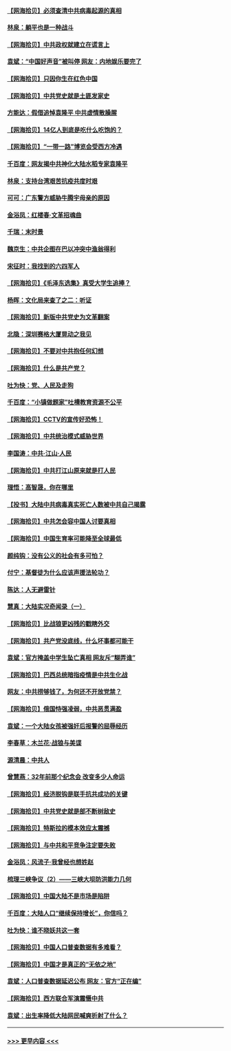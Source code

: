 #### [【网海拾贝】必须查清中共病毒起源的真相](../pages/nsc993/n12984276.md?t=05292201) 
#### [林泉：躺平也是一种战斗](../pages/nsc993/n12984194.md?t=05292201) 
#### [【网海拾贝】中共政权就建立在谎言上](../pages/nsc993/n12981880.md?t=05292201) 
#### [袁斌：“中国好声音”被叫停 网友：内地娱乐要完了](../pages/nsc993/n12981826.md?t=05292201) 
#### [【网海拾贝】只因你生在红色中国](../pages/nsc993/n12979096.md?t=05292201) 
#### [【网海拾贝】中共党史就是土匪发家史](../pages/nsc993/n12976478.md?t=05292201) 
#### [方能达：假借追悼袁隆平 中共虚情散臊腥](../pages/nsc993/n12976396.md?t=05292201) 
#### [【网海拾贝】14亿人到底是吃什么吃饱的？](../pages/nsc993/n12974125.md?t=05292201) 
#### [【网海拾贝】“一带一路”博览会受西方冷遇](../pages/nsc993/n12971787.md?t=05292201) 
#### [千百度：网友揭中共神化大陆水稻专家袁隆平](../pages/nsc993/n12971733.md?t=05292201) 
#### [林泉：支持台湾艰苦抗疫共度时艰](../pages/nsc993/n12971350.md?t=05292201) 
#### [可可：广东警方威胁牛腾宇母亲的原因](../pages/nsc993/n12971100.md?t=05292201) 
#### [金浴凤：红楼春·文革招魂曲](../pages/nsc993/n12970354.md?t=05292201) 
#### [千瑞：末时景](../pages/nsc993/n12970337.md?t=05292201) 
#### [魏京生：中共企图在巴以冲突中渔翁得利](../pages/nsc993/n12970286.md?t=05292201) 
#### [宋征时：我找到的六四军人](../pages/nsc993/n12970213.md?t=05292201) 
#### [【网海拾贝】《毛泽东选集》真受大学生追捧？](../pages/nsc993/n12968779.md?t=05292201) 
#### [杨晖：文化局来查了之二：听证](../pages/nsc993/n12966528.md?t=05292201) 
#### [【网海拾贝】新版中共党史为文革翻案](../pages/nsc993/n12967526.md?t=05292201) 
#### [北隐：深圳赛格大厦晃动之我见](../pages/nsc993/n12967393.md?t=05292201) 
#### [【网海拾贝】不要对中共抱任何幻想](../pages/nsc993/n12965222.md?t=05292201) 
#### [【网海拾贝】什么是共产党？](../pages/nsc993/n12962781.md?t=05292201) 
#### [吐为快：党、人民及走狗](../pages/nsc993/n12962747.md?t=05292201) 
#### [千百度：“小镇做题家”吐槽教育资源不公平](../pages/nsc993/n12962705.md?t=05292201) 
#### [【网海拾贝】CCTV的宣传好恐怖！](../pages/nsc993/n12959984.md?t=05292201) 
#### [【网海拾贝】中共统治模式威胁世界](../pages/nsc993/n12957622.md?t=05292201) 
#### [李国涛：中共‧江山‧人民](../pages/nsc993/n12957502.md?t=05292201) 
#### [【网海拾贝】中共打江山原来就是打人民](../pages/nsc993/n12954345.md?t=05292201) 
#### [理悟：高智晟，你在哪里](../pages/nsc993/n12953115.md?t=05292201) 
#### [【投书】大陆中共病毒真实死亡人数被中共自己揭露](../pages/nsc993/n12953050.md?t=05292201) 
#### [【网海拾贝】中共怎会容中国人讨要真相](../pages/nsc993/n12952161.md?t=05292201) 
#### [【网海拾贝】中国生育率可能降至全球最低](../pages/nsc993/n12948793.md?t=05292201) 
#### [颜纯钩：没有公义的社会有多可怕？](../pages/nsc993/n12947626.md?t=05292201) 
#### [付宁：基督徒为什么应该声援法轮功？](../pages/nsc993/n12947233.md?t=05292201) 
#### [陈达：人无避雷针](../pages/nsc993/n12947098.md?t=05292201) 
#### [慧真：大陆实况奇闻录（一）](../pages/nsc993/n12945811.md?t=05292201) 
#### [【网海拾贝】比战狼更凶残的戳瞎外交](../pages/nsc993/n12945717.md?t=05292201) 
#### [【网海拾贝】共产党没底线，什么坏事都可能干](../pages/nsc993/n12942090.md?t=05292201) 
#### [袁斌：官方掩盖中学生坠亡真相 网友斥“糊弄谁”](../pages/nsc993/n12942029.md?t=05292201) 
#### [【网海拾贝】巴西总统暗指疫情是中共生化战](../pages/nsc993/n12938999.md?t=05292201) 
#### [网友：中共捞够钱了，为何还不开放党禁？](../pages/nsc993/n12938952.md?t=05292201) 
#### [【网海拾贝】俄国恃强凌弱，中共恶贯满盈](../pages/nsc993/n12936626.md?t=05292201) 
#### [袁斌：一个大陆女孩被强奸后报警的屈辱经历](../pages/nsc993/n12936547.md?t=05292201) 
#### [李春草：木兰花·战狼与美谍](../pages/nsc993/n12935995.md?t=05292201) 
#### [源清晨：中共人](../pages/nsc993/n12935589.md?t=05292201) 
#### [曾慧燕：32年前那个纪念会 改变多少人命运](../pages/nsc993/n12934233.md?t=05292201) 
#### [【网海拾贝】经济脱钩是联手抗共成功的关键](../pages/nsc993/n12934176.md?t=05292201) 
#### [【网海拾贝】中共党史就是部不断树敌史](../pages/nsc993/n12932844.md?t=05292201) 
#### [【网海拾贝】特斯拉的模本效应太震撼](../pages/nsc993/n12925626.md?t=05292201) 
#### [【网海拾贝】与中共和平竞争注定要失败](../pages/nsc993/n12923326.md?t=05292201) 
#### [金浴凤：风流子‧我曾经也想姓赵](../pages/nsc993/n12920911.md?t=05292201) 
#### [梳理三峡争议（2）——三峡大坝防洪能力几何](../pages/nsc993/n12920173.md?t=05292201) 
#### [【网海拾贝】中国大陆不是市场是陷阱](../pages/nsc993/n12920143.md?t=05292201) 
#### [千百度：大陆人口“继续保持增长”，你信吗？](../pages/nsc993/n12918946.md?t=05292201) 
#### [吐为快：谁不晓妖共这一套](../pages/nsc993/n12918941.md?t=05292201) 
#### [【网海拾贝】中国人口普查数据有多难看？](../pages/nsc993/n12917822.md?t=05292201) 
#### [【网海拾贝】中国才是真正的“无依之地”](../pages/nsc993/n12915845.md?t=05292201) 
#### [袁斌：人口普查数据延迟公布 网友：官方“正在编”](../pages/nsc993/n12915748.md?t=05292201) 
#### [【网海拾贝】西方联合军演震慑中共](../pages/nsc993/n12913466.md?t=05292201) 
#### [袁斌：出生率降低大陆网民喊爽折射了什么？](../pages/nsc993/n12913365.md?t=05292201) 

----
#### [ >>> 更早内容 <<< ](../indexes/nsc993-earlier.md)
